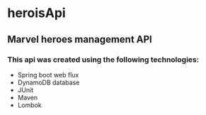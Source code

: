 # heroisApi
## Marvel heroes management API

### This api was created using the following technologies:

* Spring boot web flux
* DynamoDB database
* JUnit
* Maven
* Lombok 
